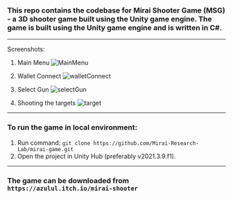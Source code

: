 ### This repo contains the codebase for Mirai Shooter Game (MSG) - a 3D shooter game built using the Unity game engine. The game is built using the Unity game engine and is written in C#.

---

Screenshots:

1. Main Menu
![MainMenu](https://user-images.githubusercontent.com/70171925/202736355-3693b719-9900-49df-9b56-0d13d01122e4.png)

2. Wallet Connect
![walletConnect](https://user-images.githubusercontent.com/70171925/202736212-6b3a837b-95bd-48b7-8d85-fabc01babf97.jpeg)

3. Select Gun
![selectGun](https://user-images.githubusercontent.com/70171925/202736117-007fe25b-8e8f-432c-a0f3-24454a13757d.jpeg)

4. Shooting the targets
![target](https://user-images.githubusercontent.com/70171925/202736128-d54b338b-9325-4039-893e-38873f5e78d7.jpeg)


---

### To run the game in local environment:

1. Run command: `git clone https://github.com/Mirai-Research-Lab/mirai-game.git`
2. Open the project in Unity Hub (preferably v2021.3.9.f1).

---

### The game can be downloaded from `https://azulul.itch.io/mirai-shooter`
